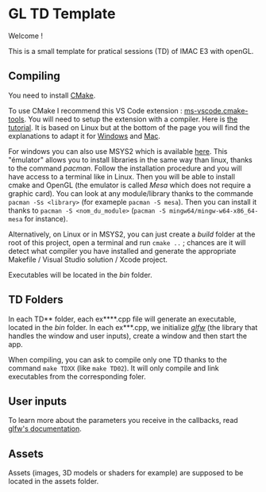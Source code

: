 # GL TD Template

Welcome !

This is a small template for pratical sessions (TD) of IMAC E3 with openGL.

## Compiling

You need to install [CMake](https://cmake.org/download/).

To use CMake I recommend this VS Code extension : [ms-vscode.cmake-tools](https://marketplace.visualstudio.com/items?itemName=ms-vscode.cmake-tools). You will need to setup the extension with a compiler. Here is [the tutorial](https://code.visualstudio.com/docs/cpp/cmake-linux). It is based on Linux but at the bottom of the page you will find the explanations to adapt it for [Windows](https://code.visualstudio.com/docs/cpp/config-msvc) and [Mac](https://code.visualstudio.com/docs/cpp/config-clang-mac).

For windows you can also use MSYS2 which is available [here](https://www.msys2.org/). This "émulator" allows you to install libraries in the same way than linux, thanks to the command *pacman*. Follow the installation procedure and you will have access to a terminal like in Linux. Then you will be able to install cmake and OpenGL (the emulator is called *Mesa* which does not require a graphic card). You can look at any module/library thanks to the commande `pacman -Ss <library>` (for exameple `pacman -S mesa`). Then you can install it thanks to `pacman -S <nom_du_module>` (`pacman -S mingw64/mingw-w64-x86_64-mesa` for instance). 

Alternatively, on Linux or in MSYS2, you can just create a *build* folder at the root of this project, open a terminal and run `cmake ..` ; chances are it will detect what compiler you have installed and generate the appropriate Makefile / Visual Studio solution / Xcode project.

Executables will be located in the *bin* folder.

## TD Folders

In each TD** folder, each ex****.cpp file will generate an executable, located in the *bin* folder.
In each ex***.cpp, we initialize [*glfw*](https://www.glfw.org/docs/latest/) (the library that handles the window and user inputs), create a window and then start the app.

When compiling, you can ask to compile only one TD thanks to the command `make TDXX` (like `make TD02`). It will only compile and link executables from the corresponding foler.

## User inputs

To learn more about the parameters you receive in the callbacks, read [glfw's documentation](https://www.glfw.org/docs/latest/input_guide.html).

## Assets

Assets (images, 3D models or shaders for example) are supposed to be located in the assets folder.